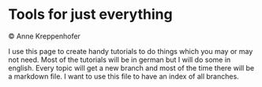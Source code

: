 # Tools for just everything 
&copy; Anne Kreppenhofer 

I use this page to create handy tutorials to do things which you may or may not need.
Most of the tutorials will be in german but I will do some in english. 
Every topic will get a new branch and most of the time there will be a markdown file. 
I want to use this file to have an index of all branches.
